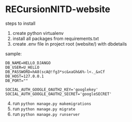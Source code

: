 # RECursionNITD-website

steps to install

1. create python virtualenv
2. install all packages from requirements.txt
3. create .env file in project root (website/) with dbdetails

sample:

```
DB_NAME=HELLO_DJANGO
DB_USER=U_HELLO
DB_PASSWORD=hA8(scA@!fg3*sc&xaGh&6%-l<._&xCf
DB_HOST=127.0.0.1
DB_PORT=""

SOCIAL_AUTH_GOOGLE_OAUTH2_KEY='googlekey'
SOCIAL_AUTH_GOOGLE_OAUTH2_SECRET='googleSECRET'
```

4. run ```python manage.py makemigrations```
5. run ```python manage.py migrate```
6. run ```python manage.py runserver```

